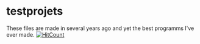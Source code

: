 # testprojets
These files are made in several years ago and yet the best programms I've ever made.
  [![HitCount](http://hits.dwyl.com/MichaelK17/testprojects.svg?style=flat)](http://hits.dwyl.com/MichaelK17/testprojects)

